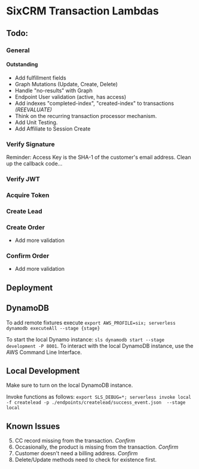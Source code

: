 # SixCRM Transaction Lambdas

## Todo:

### General

#### Outstanding

-  Add fulfillment fields
-  Graph Mutations (Update, Create, Delete)
-  Handle "no-results" with Graph
-  Endpoint User validation (active, has access)
-  Add indexes "completed-index", "created-index" to transactions *(REEVALUATE)*
-  Think on the recurring transaction processor mechanism.
-  Add Unit Testing.
-  Add Affiliate to Session Create


### Verify Signature

Reminder:  Access Key is the SHA-1  of the customer's email address.
Clean up the callback code...

### Verify JWT

### Acquire Token

### Create Lead

### Create Order

* Add more validation

### Confirm Order

* Add more validation

## Deployment

## DynamoDB

To add remote fixtures execute `export AWS_PROFILE=six; serverless dynamodb executeAll --stage {stage}`

To start the local Dynamo instance: `sls dynamodb start --stage development -P 8001`.  To interact with the local DynamoDB instance, use the AWS Command Line Interface.  

## Local Development

Make sure to turn on the local DynamoDB instance.

Invoke functions as follows: `export SLS_DEBUG=*; serverless invoke local -f createlead -p ./endpoints/createlead/success_event.json  --stage local`

## Known Issues

5.  CC record missing from the transaction. *Confirm*
6.  Occasionally, the product is missing from the transaction. *Confirm*
7.  Customer doesn't need a billing address. *Confirm*
8.  Delete/Update methods need to check for existence first.


